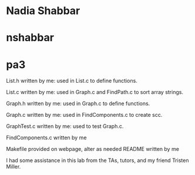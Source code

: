 # Nadia Shabbar #
# nshabbar #
# pa3 #

List.h written by me:
used in List.c to define functions.

List.c written by me:
used in Graph.c and FindPath.c to sort array strings.

Graph.h written by me:
used in Graph.c to define functions.

Graph.c written by me:
used in FindComponents.c to create scc.

GraphTest.c written by me:
used to test Graph.c.

FindComponents.c written by me

Makefile provided on webpage, alter as needed
README written by me

I had some assistance in this lab from the TAs, tutors, and my friend Tristen Miller.